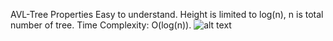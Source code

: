 AVL-Tree Properties
Easy to understand.
Height is limited to log(n), n is total number of tree.
Time Complexity: O(log(n)).
![![![alt text](image-2.png)](image-1.png)](image.png)